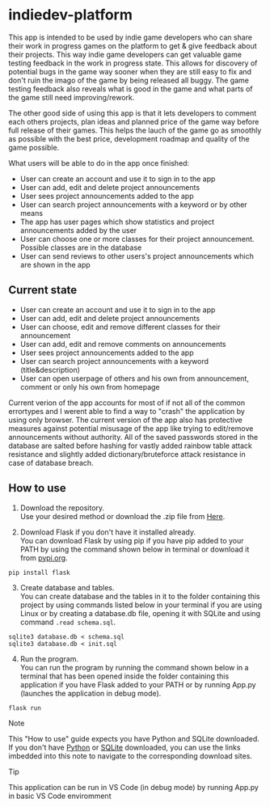 # indiedev-platform

This app is intended to be used by indie game developers who can share their work in progress games on the platform to get & give feedback about their projects. This way indie game developers can get valuable game testing feedback in the work in progress state. This allows for discovery of potential bugs in the game way sooner when they are still easy to fix and don't ruin the imago of the game by being released all buggy. The game testing feedback also reveals what is good in the game and what parts of the game still need improving/rework.

The other good side of using this app is that it lets developers to comment each others projects, plan ideas and planned price of the game way before full release of their games. This helps the lauch of the game go as smoothly as possible with the best price, development roadmap and quality of the game possible.


What users will be able to do in the app once finished:
* User can create an account and use it to sign in to the app
* User can add, edit and delete project announcements
* User sees project announcements added to the app
* User can search project announcements with a keyword or by other means
* The app has user pages which show statistics and project announcements added by the user
* User can choose one or more classes for their project announcement. Possible classes are in the database
* User can send reviews to other users's project announcements which are shown in the app



## Current state

* User can create an account and use it to sign in to the app
* User can add, edit and delete project announcements
* User can choose, edit and remove different classes for their announcement
* User can add, edit and remove comments on announcements
* User sees project announcements added to the app
* User can search project announcements with a keyword (title&description)
* User can open userpage of others and his own from announcement, comment or only his own from homepage

Current verion of the app accounts for most of if not all of the common errortypes and I werent able to find a way to "crash" the application by using only browser.
The current version of the app also has protective measures against potential misusage of the app like trying to edit/remove announcements without authority.
All of the saved passwords stored in the database are salted before hashing for vastly added rainbow table attack resistance and slightly added dictionary/bruteforce attack resistance in case of database breach.



## How to use
1. Download the repository.<br/>
   Use your desired method or download the .zip file from [Here](https://github.com/ogsavimaja/indiedev-platform/archive/refs/heads/main.zip).

2. Download Flask if you don't have it installed already.<br/>
   You can download Flask by using pip if you have pip added to your PATH by using the command shown below in terminal or download it from [pypi.org](https://pypi.org/project/Flask/).
 
```
pip install flask
```

3. Create database and tables.<br/>
   You can create database and the tables in it to the folder containing this project by using commands listed below in your terminal if you are using Linux or by creating a database.db file, opening it with SQLite and     using command `.read schema.sql`.

```
sqlite3 database.db < schema.sql
sqlite3 database.db < init.sql
```

4. Run the program.<br/>
   You can run the program by running the command shown below in a terminal that has been opened inside the folder containing this application if you have Flask added to your PATH or by running App.py (launches the  application in debug mode).

```
flask run
```

> [!NOTE]
> This "How to use" guide expects you have Python and SQLite downloaded.
> If you don't have [Python](https://www.python.org/downloads/) or [SQLite](https://www.sqlite.org/download.html) downloaded, you can use the links imbedded into this note to navigate to the corresponding download sites.

> [!TIP]
> This application can be run in VS Code (in debug mode) by running App.py in basic VS Code enviromment
